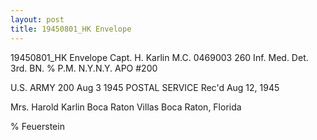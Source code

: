 ```yaml
---
layout: post
title: 19450801_HK Envelope
---
```

19450801_HK Envelope
Capt. H. Karlin M.C. 0469003
260 Inf. Med. Det. 3rd. BN.
% P.M. N.Y.N.Y. APO #200

U.S. ARMY
200
Aug 3 
1945
POSTAL SERVICE
Rec'd Aug 12, 1945

Mrs. Harold Karlin
Boca Raton Villas
Boca Raton, Florida

% Feuerstein